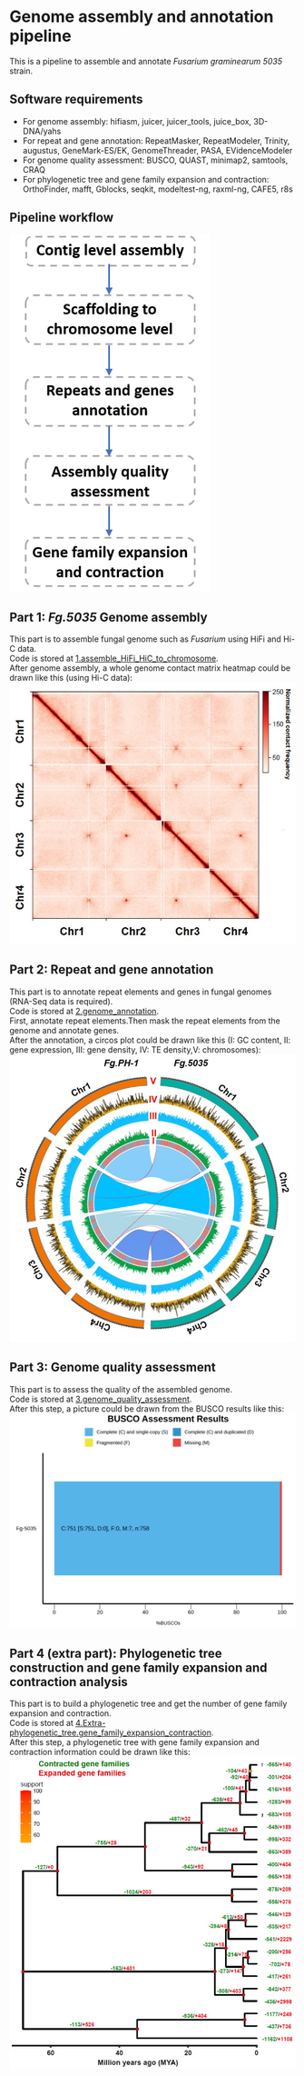 Genome assembly and annotation pipeline
===
This is a pipeline to assemble and annotate _Fusarium graminearum 5035_ strain.

## Software requirements
- For genome assembly: hifiasm, juicer, juicer_tools, juice_box, 3D-DNA/yahs
- For repeat and gene annotation: RepeatMasker, RepeatModeler, Trinity, augustus, GeneMark-ES/EK, GenomeThreader, PASA, EVidenceModeler
- For genome quality assessment: BUSCO, QUAST, minimap2, samtools, CRAQ
- For phylogenetic tree and gene family expansion and contraction: OrthoFinder, mafft, Gblocks, seqkit, modeltest-ng, raxml-ng, CAFE5, r8s

## Pipeline workflow 
![image](https://github.com/maxuying1218/Genome-assembly-annotation-pipeline/blob/main/figures/workflow.png)

## Part 1: _Fg.5035_ Genome assembly
This part is to assemble fungal genome such as _Fusarium_ using HiFi and Hi-C data.  
Code is stored at [1.assemble_HiFi_HiC_to_chromosome](./1.assemble_HiFi_HiC_to_chromosome).  
After genome assembly, a whole genome contact matrix heatmap could be drawn like this (using Hi-C data):
![image](https://github.com/maxuying1218/Genome-assembly-annotation-pipeline/blob/main/figures/Genome_assembly_HiC_contact_heatmap.jpg)

## Part 2: Repeat and gene annotation
This part is to annotate repeat elements and genes in fungal genomes (RNA-Seq data is required).  
Code is stored at [2.genome_annotation](./2.genome_annotation).  
First, annotate repeat elements.Then mask the repeat elements from the genome and annotate genes.  
After the annotation, a circos plot could be drawn like this (I: GC content, II: gene expression, III: gene density, IV: TE density,V: chromosomes):  
![image](https://github.com/maxuying1218/Genome-assembly-annotation-pipeline/blob/main/figures/Circos_plot_2_genomes.jpg)

## Part 3: Genome quality assessment
This part is to assess the quality of the assembled genome.  
Code is stored at [3.genome_quality_assessment](./3.genome_quality_assessment).  
After this step, a picture could be drawn from the BUSCO results like this:  
![image](https://github.com/maxuying1218/Genome-assembly-annotation-pipeline/blob/main/figures/busco_figure.png)

## Part 4 (extra part): Phylogenetic tree construction and gene family expansion and contraction analysis
This part is to build a phylogenetic tree and get the number of gene family expansion and contraction.  
Code is stored at [4.Extra-phylogenetic_tree.gene_family_expansion_contraction](./4.Extra-phylogenetic_tree.gene_family_expansion_contraction).  
After this step, a phylogenetic tree with gene family expansion and contraction information could be drawn like this:  
![image](https://github.com/maxuying1218/Genome-assembly-annotation-pipeline/blob/main/figures/expansion_contraction.jpg)
